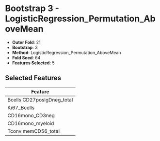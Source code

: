 # Bootstrap 3 - LogisticRegression_Permutation_AboveMean

- **Outer Fold**: 21
- **Bootstrap**: 3
- **Method**: LogisticRegression_Permutation_AboveMean
- **Fold Seed**: 64
- **Features Selected**: 5

## Selected Features

| Feature |
|---------|
| Bcells CD27posIgDneg_total |
| Ki67_Bcells |
| CD16mono_CD3neg |
| CD16mono_myeloid |
| Tconv memCD56_total |
